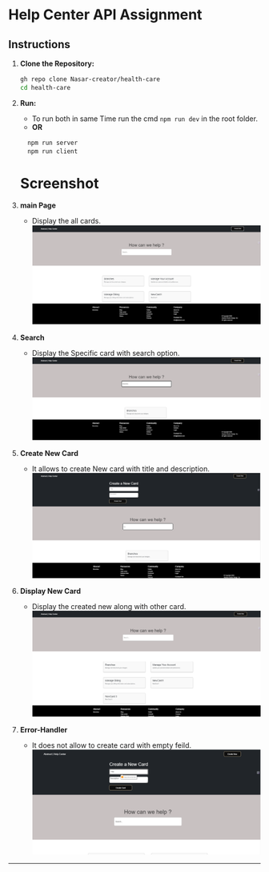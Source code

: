# Help Center API Assignment

## Instructions

1. **Clone the Repository:**
   ```bash
   gh repo clone Nasar-creator/health-care
   cd health-care
   ```

2. **Run:**
   - To run both in same Time run the cmd ``` npm run dev ``` in the root folder.
    - **OR**
    ```bash
      npm run server
      npm run client
     ```
    # Screenshot
3. **main Page**
   - Display the all cards.
   ![image alt](https://github.com/Nasar-creator/health-care/blob/0a9cbf5e180d023588e0454be08a6c71c7118821/Home.png)
   
4. **Search**
   - Display the Specific card with search option.
   ![image alt](https://github.com/Nasar-creator/health-care/blob/0a9cbf5e180d023588e0454be08a6c71c7118821/search.png)
   
5. **Create New Card**
   - It allows to create New card with title and description.
   ![image alt](https://github.com/Nasar-creator/health-care/blob/0a9cbf5e180d023588e0454be08a6c71c7118821/create.png)
   
6. **Display New Card**
   - Display the created new along with other card.
   ![image alt](https://github.com/Nasar-creator/health-care/blob/0a9cbf5e180d023588e0454be08a6c71c7118821/new-card.png)
   
7. **Error-Handler**
   - It does not allow to create card with empty feild.
   ![image alt](https://github.com/Nasar-creator/health-care/blob/0a9cbf5e180d023588e0454be08a6c71c7118821/Error-handler.png)


---
